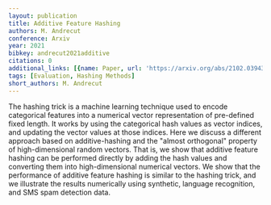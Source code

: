```yaml
---
layout: publication
title: Additive Feature Hashing
authors: M. Andrecut
conference: Arxiv
year: 2021
bibkey: andrecut2021additive
citations: 0
additional_links: [{name: Paper, url: 'https://arxiv.org/abs/2102.03943'}]
tags: [Evaluation, Hashing Methods]
short_authors: M. Andrecut
---
```

The hashing trick is a machine learning technique used to encode categorical
features into a numerical vector representation of pre-defined fixed length. It
works by using the categorical hash values as vector indices, and updating the
vector values at those indices. Here we discuss a different approach based on
additive-hashing and the "almost orthogonal" property of high-dimensional
random vectors. That is, we show that additive feature hashing can be performed
directly by adding the hash values and converting them into high-dimensional
numerical vectors. We show that the performance of additive feature hashing is
similar to the hashing trick, and we illustrate the results numerically using
synthetic, language recognition, and SMS spam detection data.